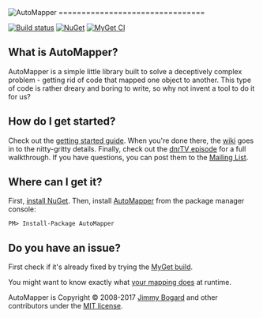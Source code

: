 <img src="https://s3.amazonaws.com/automapper/logo.png" alt="AutoMapper"> 
================================

[![Build status](https://ci.appveyor.com/api/projects/status/q261l3sbokafmx1o/branch/develop?svg=true)](https://ci.appveyor.com/project/jbogard/automapper/branch/develop)
[![NuGet](http://img.shields.io/nuget/v/AutoMapper.svg)](https://www.nuget.org/packages/AutoMapper/)
[![MyGet CI](https://img.shields.io/myget/automapperdev/v/AutoMapper.svg)](http://myget.org/gallery/automapperdev)

What is AutoMapper?
--------------------------------
AutoMapper is a simple little library built to solve a deceptively complex problem - getting rid of code that mapped one object to another. This type of code is rather dreary and boring to write, so why not invent a tool to do it for us?

How do I get started?
--------------------------------
Check out the [getting started guide](https://github.com/AutoMapper/AutoMapper/wiki/Getting-started). When you're done there, the [wiki](https://github.com/AutoMapper/AutoMapper/wiki) goes in to the nitty-gritty details. Finally, check out the [dnrTV episode](http://www.dnrtv.com/default.aspx?showNum=155) for a full walkthrough. If you have questions, you can post them to the [Mailing List](http://groups.google.com/group/automapper-users).

Where can I get it?
--------------------------------
First, [install NuGet](http://docs.nuget.org/docs/start-here/installing-nuget). Then, install [AutoMapper](https://www.nuget.org/packages/AutoMapper/) from the package manager console:

    PM> Install-Package AutoMapper

Do you have an issue?
--------------------------------
First check if it's already fixed by trying the [MyGet build](https://github.com/AutoMapper/AutoMapper/wiki/The-MyGet-build).

You might want to know exactly what [your mapping does](https://github.com/AutoMapper/AutoMapper/wiki/Understanding-your-mapping) at runtime.

AutoMapper is Copyright &copy; 2008-2017 [Jimmy Bogard](http://jimmybogard.lostechies.com) and other contributors under the [MIT license](LICENSE.txt).
